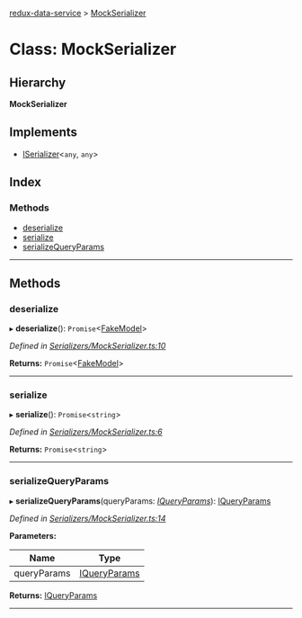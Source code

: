 [redux-data-service](../README.md) > [MockSerializer](../classes/mockserializer.md)

# Class: MockSerializer

## Hierarchy

**MockSerializer**

## Implements

* [ISerializer](../interfaces/iserializer.md)<`any`, `any`>

## Index

### Methods

* [deserialize](mockserializer.md#deserialize)
* [serialize](mockserializer.md#serialize)
* [serializeQueryParams](mockserializer.md#serializequeryparams)

---

## Methods

<a id="deserialize"></a>

###  deserialize

▸ **deserialize**(): `Promise`<[FakeModel](fakemodel.md)>

*Defined in [Serializers/MockSerializer.ts:10](https://github.com/Rediker-Software/redux-data-service/blob/ad33f93/src/Serializers/MockSerializer.ts#L10)*

**Returns:** `Promise`<[FakeModel](fakemodel.md)>

___
<a id="serialize"></a>

###  serialize

▸ **serialize**(): `Promise`<`string`>

*Defined in [Serializers/MockSerializer.ts:6](https://github.com/Rediker-Software/redux-data-service/blob/ad33f93/src/Serializers/MockSerializer.ts#L6)*

**Returns:** `Promise`<`string`>

___
<a id="serializequeryparams"></a>

###  serializeQueryParams

▸ **serializeQueryParams**(queryParams: *[IQueryParams](../interfaces/iqueryparams.md)*): [IQueryParams](../interfaces/iqueryparams.md)

*Defined in [Serializers/MockSerializer.ts:14](https://github.com/Rediker-Software/redux-data-service/blob/ad33f93/src/Serializers/MockSerializer.ts#L14)*

**Parameters:**

| Name | Type |
| ------ | ------ |
| queryParams | [IQueryParams](../interfaces/iqueryparams.md) |

**Returns:** [IQueryParams](../interfaces/iqueryparams.md)

___

